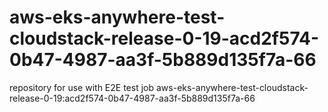 # aws-eks-anywhere-test-cloudstack-release-0-19-acd2f574-0b47-4987-aa3f-5b889d135f7a-66
repository for use with E2E test job aws-eks-anywhere-test-cloudstack-release-0-19:acd2f574-0b47-4987-aa3f-5b889d135f7a-66
